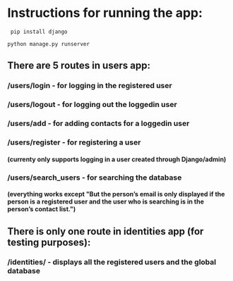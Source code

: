 # Instructions for running the app:

` pip install django`

`python manage.py runserver`

## There are 5 routes in users app:

### /users/login - for logging in the registered user

### /users/logout - for logging out the loggedin user

### /users/add - for adding contacts for a loggedin user

### /users/register - for registering a user 

#### (currenty only supports logging in a user created through Django/admin)

### /users/search_users - for searching the database 

#### (everything works except "But the person’s email is only displayed if the person is a registered user and the user who is searching is in the person’s contact list.")


## There is only one route in identities app (for testing purposes):

### /identities/ - displays all the registered users and the global database
